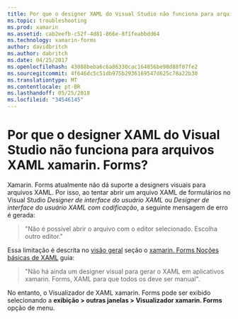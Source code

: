 ```yaml
---
title: Por que o designer XAML do Visual Studio não funciona para arquivos XAML xamarin. Forms?
ms.topic: troubleshooting
ms.prod: xamarin
ms.assetid: cab2eefb-c52f-4d81-866e-8f1feabbdd64
ms.technology: xamarin-forms
author: davidbritch
ms.author: dabritch
ms.date: 04/25/2017
ms.openlocfilehash: 43088beba6c6a86330cac164856be98d88f07fe2
ms.sourcegitcommit: 4f646dc5c51db975b2936169547d625c78a22b30
ms.translationtype: MT
ms.contentlocale: pt-BR
ms.lasthandoff: 05/25/2018
ms.locfileid: "34546145"
---
```

# <a name="why-doesnt-the-visual-studio-xaml-designer-work-for-xamarinforms-xaml-files"></a>Por que o designer XAML do Visual Studio não funciona para arquivos XAML xamarin. Forms?

Xamarin. Forms atualmente não dá suporte a designers visuais para arquivos XAML. Por isso, ao tentar abrir um arquivo XAML de formulários no Visual Studio *Designer de interface do usuário XAML* ou *Designer de interface do usuário XAML com codificação*, a seguinte mensagem de erro é gerada:

> "Não é possível abrir o arquivo com o editor selecionado. Escolha outro editor."

Essa limitação é descrita no [visão geral](~/xamarin-forms/xaml/xaml-basics/index.md#Overview) seção o [xamarin. Forms Noções básicas de XAML](~/xamarin-forms/xaml/xaml-basics/index.md) guia:

> "Não há ainda um designer visual para gerar o XAML em aplicativos xamarin. Forms, XAML para que todos os deve ser manual".

No entanto, o Visualizador de XAML xamarin. Forms pode ser exibido selecionando a **exibição > outras janelas > Visualizador xamarin. Forms** opção de menu.
